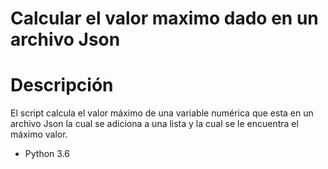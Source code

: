 # Calcular el valor maximo dado en un archivo Json

# Descripción

El script calcula el valor máximo de una variable numérica que esta en un archivo Json la cual se adiciona a una lista y la cual se le encuentra el máximo valor.

- Python 3.6
